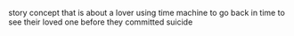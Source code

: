 story concept that is about a lover using time machine to go back in time to see their loved one before they committed suicide